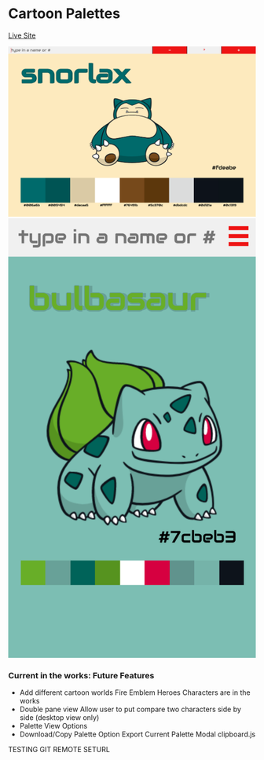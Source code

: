 # Cartoon Palettes

[Live Site](https://iamsammak.github.io/cartoonpalettes/)

![desktop-view](./docs/images/desktop.png)
![mobile-view](./docs/images/iPhone6_view.png)


### Current in the works: Future Features
  - Add different cartoon worlds
    Fire Emblem Heroes Characters are in the works
  - Double pane view
    Allow user to put compare two characters side by side (desktop view only)
  - Palette View Options
  - Download/Copy Palette Option
      Export Current Palette Modal
      clipboard.js



TESTING GIT REMOTE SETURL
